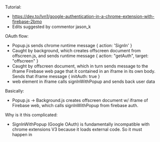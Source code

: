 Tutorial:
- https://dev.to/lvn1/google-authentication-in-a-chrome-extension-with-firebase-2bmo
- Edits suggested by commentor jason_k

OAuth flow:
- Popup.js sends chrome runtime message { action: 'SignIn' }
- Caught by background, which creates offscreen document from offscreen.js, and sends runtime message { action: "getAuth", target: "offscreen" }
- Caught by offscreen document, which in turn sends message to the iframe Firebase web page that it contained in an iframe in its own body. Sends that iframe message { initAuth: true }
- web element in iframe calls signInWithPopup and sends back user data

Basically:
- Popup.js -> Background.js creates offscreen document w/ iframe of Firebase web, which calls signInWithPopup from firebase auth.

Why is it this complicated:
- SignInWithPopup (Google OAuth) is fundamentally incompatible with chrome extensions V3 because it loads external code. So it must happen in 
